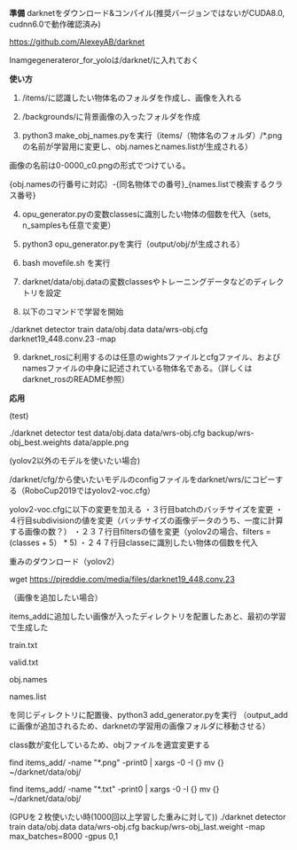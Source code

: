 **準備**
darknetをダウンロード&コンパイル(推奨バージョンではないがCUDA8.0, cudnn6.0で動作確認済み)

https://github.com/AlexeyAB/darknet

Inamgegenerateror_for_yoloは/darknet/に入れておく

**使い方**

1. /items/に認識したい物体名のフォルダを作成し、画像を入れる

2. /backgrounds/に背景画像の入ったフォルダを作成

3. python3 make_obj_names.pyを実行（items/（物体名のフォルダ）/*.pngの名前が学習用に変更し、obj.namesとnames.listが生成される）

画像の名前は0-0000_c0.pngの形式でつけている。

{obj.namesの行番号に対応｝-{同名物体での番号}_{names.listで検索するクラス番号}

4. opu_generator.pyの変数classesに識別したい物体の個数を代入（sets, n_samplesも任意で変更）

5. python3 opu_generator.pyを実行（output/obj/が生成される）

6. bash movefile.sh を実行

7. darknet/data/obj.dataの変数classesやトレーニングデータなどのディレクトリを設定

8. 以下のコマンドで学習を開始

./darknet detector train data/obj.data data/wrs-obj.cfg darknet19_448.conv.23 -map 

9. darknet_rosに利用するのは任意のwightsファイルとcfgファイル、およびnamesファイルの中身に記述されている物体名である。（詳しくはdarknet_rosのREADME参照）

**応用**

(test)

./darknet detector test  data/obj.data  data/wrs-obj.cfg backup/wrs-obj_best.weights data/apple.png 

(yolov2以外のモデルを使いたい場合)

/darknet/cfg/から使いたいモデルのconfigファイルをdarknet/wrs/にコピーする（RoboCup2019ではyolov2-voc.cfg）

yolov2-voc.cfgに以下の変更を加える
・３行目batchのバッチサイズを変更
・４行目subdivisionの値を変更（バッチサイズの画像データのうち、一度に計算する画像の数？）
・２３７行目filtersの値を変更（yolov2の場合、filters = (classes + 5） * 5)
・２４７行目classeに識別したい物体の個数を代入


重みのダウンロード（yolov2）

wget https://pjreddie.com/media/files/darknet19_448.conv.23

（画像を追加したい場合）

items_addに追加したい画像が入ったディレクトリを配置したあと、最初の学習で生成した

train.txt

valid.txt

obj.names

names.list

を同じディレクトリに配置後、python3 add_generator.pyを実行
（output_addに画像が追加されるため、darknetの学習用の画像フォルダに移動させる）

class数が変化しているため、objファイルを適宜変更する

find items_add/ -name "*.png" -print0 | xargs -0 -I {} mv {} ~/darknet/data/obj/

find items_add/ -name "*.txt" -print0 | xargs -0 -I {} mv {} ~/darknet/data/obj/

(GPUを２枚使いたい時(1000回以上学習した重みに対して))
./darknet detector train data/obj.data data/wrs-obj.cfg backup/wrs-obj_last.weight -map max_batches=8000 -gpus 0,1
